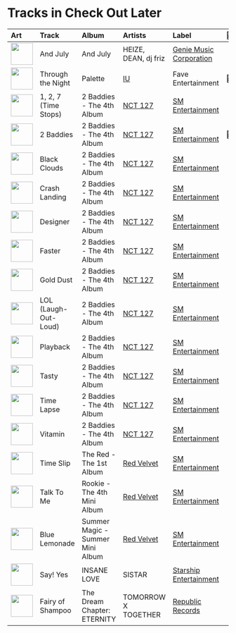 # Tracks in Check Out Later

| Art                                                                                              | Track                | Album                            | Artists                                | Label                                                           | 💚   | 🔗                                                          |
|:-------------------------------------------------------------------------------------------------|:---------------------|:---------------------------------|:---------------------------------------|:----------------------------------------------------------------|:----|:-----------------------------------------------------------|
| <img src="https://i.scdn.co/image/ab67616d0000b2737f22ff3c2da84dfc06101e23" alt="" width="50" /> | And July             | And July                         | HEIZE, DEAN, dj friz                   | [Genie Music Corporation](../labels/genie_music_corporation.md) |     | [🔗](https://open.spotify.com/track/0Yz3F0UGDibDe8uU69zmjn) |
| <img src="https://i.scdn.co/image/ab67616d0000b273c06f0e8b33ac2d246158253e" alt="" width="50" /> | Through the Night    | Palette                          | [IU](../artists/iu.md)                 | Fave Entertainment                                              | 💚   | [🔗](https://open.spotify.com/track/3P3UA61WRQqwCXaoFOTENd) |
| <img src="https://i.scdn.co/image/ab67616d0000b27320adea47ebd9e98d2e7d2247" alt="" width="50" /> | 1, 2, 7 (Time Stops) | 2 Baddies - The 4th Album        | [NCT 127](../artists/nct_127.md)       | [SM Entertainment](../labels/sm_entertainment.md)               |     | [🔗](https://open.spotify.com/track/3bPwNEZ0yLDT1j06XD4I9X) |
| <img src="https://i.scdn.co/image/ab67616d0000b27320adea47ebd9e98d2e7d2247" alt="" width="50" /> | 2 Baddies            | 2 Baddies - The 4th Album        | [NCT 127](../artists/nct_127.md)       | [SM Entertainment](../labels/sm_entertainment.md)               | 💚   | [🔗](https://open.spotify.com/track/1WKLxJpDqkQ9x1qEDNutoX) |
| <img src="https://i.scdn.co/image/ab67616d0000b27320adea47ebd9e98d2e7d2247" alt="" width="50" /> | Black Clouds         | 2 Baddies - The 4th Album        | [NCT 127](../artists/nct_127.md)       | [SM Entertainment](../labels/sm_entertainment.md)               |     | [🔗](https://open.spotify.com/track/1n3XdyPzDSbbVoRUb9QSW7) |
| <img src="https://i.scdn.co/image/ab67616d0000b27320adea47ebd9e98d2e7d2247" alt="" width="50" /> | Crash Landing        | 2 Baddies - The 4th Album        | [NCT 127](../artists/nct_127.md)       | [SM Entertainment](../labels/sm_entertainment.md)               |     | [🔗](https://open.spotify.com/track/66eZq38bO1ofzmpNa02XiL) |
| <img src="https://i.scdn.co/image/ab67616d0000b27320adea47ebd9e98d2e7d2247" alt="" width="50" /> | Designer             | 2 Baddies - The 4th Album        | [NCT 127](../artists/nct_127.md)       | [SM Entertainment](../labels/sm_entertainment.md)               |     | [🔗](https://open.spotify.com/track/4axTxw4EXSVSGm6f6vxTdZ) |
| <img src="https://i.scdn.co/image/ab67616d0000b27320adea47ebd9e98d2e7d2247" alt="" width="50" /> | Faster               | 2 Baddies - The 4th Album        | [NCT 127](../artists/nct_127.md)       | [SM Entertainment](../labels/sm_entertainment.md)               |     | [🔗](https://open.spotify.com/track/46hCrsB4mC1IWcYOMQqNWA) |
| <img src="https://i.scdn.co/image/ab67616d0000b27320adea47ebd9e98d2e7d2247" alt="" width="50" /> | Gold Dust            | 2 Baddies - The 4th Album        | [NCT 127](../artists/nct_127.md)       | [SM Entertainment](../labels/sm_entertainment.md)               |     | [🔗](https://open.spotify.com/track/0Hj4YtlD0Q5O0srdZxJUtl) |
| <img src="https://i.scdn.co/image/ab67616d0000b27320adea47ebd9e98d2e7d2247" alt="" width="50" /> | LOL (Laugh-Out-Loud) | 2 Baddies - The 4th Album        | [NCT 127](../artists/nct_127.md)       | [SM Entertainment](../labels/sm_entertainment.md)               |     | [🔗](https://open.spotify.com/track/5P188CGPr5TKnhTrTGWme1) |
| <img src="https://i.scdn.co/image/ab67616d0000b27320adea47ebd9e98d2e7d2247" alt="" width="50" /> | Playback             | 2 Baddies - The 4th Album        | [NCT 127](../artists/nct_127.md)       | [SM Entertainment](../labels/sm_entertainment.md)               |     | [🔗](https://open.spotify.com/track/2138nuFxkpawpBEkhyzZee) |
| <img src="https://i.scdn.co/image/ab67616d0000b27320adea47ebd9e98d2e7d2247" alt="" width="50" /> | Tasty                | 2 Baddies - The 4th Album        | [NCT 127](../artists/nct_127.md)       | [SM Entertainment](../labels/sm_entertainment.md)               |     | [🔗](https://open.spotify.com/track/3NVskN6estUcP26ZaMcMMu) |
| <img src="https://i.scdn.co/image/ab67616d0000b27320adea47ebd9e98d2e7d2247" alt="" width="50" /> | Time Lapse           | 2 Baddies - The 4th Album        | [NCT 127](../artists/nct_127.md)       | [SM Entertainment](../labels/sm_entertainment.md)               |     | [🔗](https://open.spotify.com/track/3FxGTxebY5j4Etl1KbIIZl) |
| <img src="https://i.scdn.co/image/ab67616d0000b27320adea47ebd9e98d2e7d2247" alt="" width="50" /> | Vitamin              | 2 Baddies - The 4th Album        | [NCT 127](../artists/nct_127.md)       | [SM Entertainment](../labels/sm_entertainment.md)               |     | [🔗](https://open.spotify.com/track/71mbhY822FlcBmxMgeuUgA) |
| <img src="https://i.scdn.co/image/ab67616d0000b27371a70331062453ece06f8b79" alt="" width="50" /> | Time Slip            | The Red - The 1st Album          | [Red Velvet](../artists/red_velvet.md) | [SM Entertainment](../labels/sm_entertainment.md)               |     | [🔗](https://open.spotify.com/track/7q2qLI13TejYkBr4A5ZhEJ) |
| <img src="https://i.scdn.co/image/ab67616d0000b273a38af5bbda76202e9d9eb8fd" alt="" width="50" /> | Talk To Me           | Rookie - The 4th Mini Album      | [Red Velvet](../artists/red_velvet.md) | [SM Entertainment](../labels/sm_entertainment.md)               |     | [🔗](https://open.spotify.com/track/32ou07yoda0mO4lw9pPpzC) |
| <img src="https://i.scdn.co/image/ab67616d0000b2736017bca98dea58ceddea77c1" alt="" width="50" /> | Blue Lemonade        | Summer Magic - Summer Mini Album | [Red Velvet](../artists/red_velvet.md) | [SM Entertainment](../labels/sm_entertainment.md)               |     | [🔗](https://open.spotify.com/track/5XTQXTzEVpYq8wL6DZYgSz) |
| <img src="https://i.scdn.co/image/ab67616d0000b2734be0f7bf49f6b31c3dfc42ae" alt="" width="50" /> | Say! Yes             | INSANE LOVE                      | SISTAR                                 | [Starship Entertainment](../labels/starship_entertainment.md)   |     | [🔗](https://open.spotify.com/track/5gDxhjgpRoClBFrOcNGiEQ) |
| <img src="https://i.scdn.co/image/ab67616d0000b273b85b1b3fae4244c686929af5" alt="" width="50" /> | Fairy of Shampoo     | The Dream Chapter: ETERNITY      | TOMORROW X TOGETHER                    | [Republic Records](../labels/republic_records.md)               |     | [🔗](https://open.spotify.com/track/5JXpZcc3CeQaC6vAF1iaV5) |
